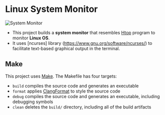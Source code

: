 # Linux System Monitor

![System Monitor](images/monitor.png)

- This project builds a **system monitor** that resembles [Htop](https://en.wikipedia.org/wiki/Htop) program to monitor **Linux OS**.
- It uses [ncurses] library (https://www.gnu.org/software/ncurses/) to facilitate text-based graphical output in the terminal. 

## Make
This project uses [Make](https://www.gnu.org/software/make/). The Makefile has four targets:
* `build` compiles the source code and generates an executable
* `format` applies [ClangFormat](https://clang.llvm.org/docs/ClangFormat.html) to style the source code
* `debug` compiles the source code and generates an executable, including debugging symbols
* `clean` deletes the `build/` directory, including all of the build artifacts

